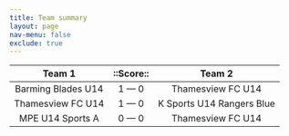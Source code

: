 ```yaml
---
title: Team summary
layout: page
nav-menu: false
exclude: true
---
```




|       Team 1       |  ::Score::  |          Team 2           |
|:------------------:|:-----------:|:-------------------------:|
| Barming Blades U14 | 1 &mdash; 0 |     Thamesview FC U14     |
| Thamesview FC U14  | 1 &mdash; 0 | K Sports U14 Rangers Blue |
|  MPE U14 Sports A  | 0 &mdash; 0 |     Thamesview FC U14     |

 <br /><br /><br />